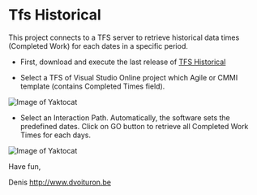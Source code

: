 # Tfs Historical

This project connects to a TFS server to retrieve historical data times (Completed Work) for each dates in a specific period.

- First, download and execute the last release of [TFS Historical](https://dvoituron.github.com/TfsHistorical/Releases)

- Select a TFS of Visual Studio Online project which Agile or CMMI template (contains Completed Times field).

![Image of Yaktocat](https://dvoituron.github.com/TfsHistorical/Document/Images/Connect.png)

- Select an Interaction Path. Automatically, the software sets the predefined dates. 
Click on GO button to retrieve all Completed Work Times for each days.

![Image of Yaktocat](https://dvoituron.github.com/TfsHistorical/Document/Images/Result.png)

Have fun,

Denis
http://www.dvoituron.be